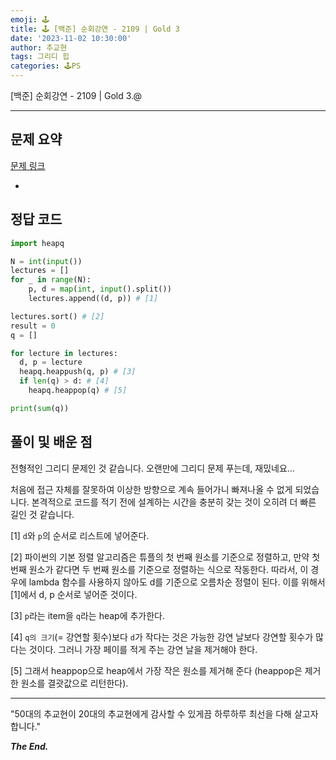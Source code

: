 ```yaml
---
emoji: 🕹️
title: 🕹️ [백준] 순회강연 - 2109 | Gold 3
date: '2023-11-02 10:30:00'
author: 추교현
tags: 그리디 힙
categories: 🕹️PS
---
```


[백준] 순회강연 - 2109 | Gold 3.@

---

## 문제 요약

[문제 링크](https://www.acmicpc.net/problem/2109)

-

## 정답 코드

```python
import heapq

N = int(input())
lectures = []
for _ in range(N):
    p, d = map(int, input().split())
    lectures.append((d, p)) # [1]

lectures.sort() # [2]
result = 0
q = []

for lecture in lectures:
  d, p = lecture
  heapq.heappush(q, p) # [3]
  if len(q) > d: # [4]
    heapq.heappop(q) # [5]

print(sum(q))
```

## 풀이 및 배운 점

전형적인 그리디 문제인 것 같습니다. 오랜만에 그리디 문제 푸는데, 재밌네요...

처음에 접근 자체를 잘못하여 이상한 방향으로 계속 들어가니 빠져나올 수 없게 되었습니다. 본격적으로 코드를 적기 전에 설계하는 시간을 충분히 갖는 것이 오히려 더 빠른 길인 것 같습니다.

[1] `d`와 `p`의 순서로 리스트에 넣어준다.

[2] 파이썬의 기본 정렬 알고리즘은 튜플의 첫 번째 원소를 기준으로 정렬하고, 만약 첫 번째 원소가 같다면 두 번째 원소를 기준으로 정렬하는 식으로 작동한다. 따라서, 이 경우에 lambda 함수를 사용하지 않아도 d를 기준으로 오름차순 정렬이 된다. 이를 위해서 [1]에서 d, p 순서로 넣어준 것이다.

[3] `p`라는 item을 `q`라는 heap에 추가한다.

[4] `q의 크기`(= 강연할 횟수)보다 `d`가 작다는 것은 가능한 강연 날보다 강연할 횟수가 많다는 것이다. 그러니 가장 페이를 적게 주는 강연 날을 제거해야 한다.

[5] 그래서 heappop으로 heap에서 가장 작은 원소를 제거해 준다 (heappop은 제거한 원소를 결괏값으로 리턴한다).

---

"50대의 추교현이 20대의 추교현에게 감사할 수 있게끔 하루하루 최선을 다해 살고자 합니다."

**_The End._**
